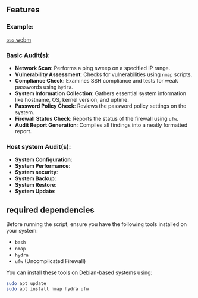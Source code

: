 ## Features

### Example:
[sss.webm](https://github.com/user-attachments/assets/64e8283e-4cbc-4a7d-8c25-320a930eaa6f)




### Basic Audit(s):
- **Network Scan**: Performs a ping sweep on a specified IP range.
- **Vulnerability Assessment**: Checks for vulnerabilities using `nmap` scripts.
- **Compliance Check**: Examines SSH compliance and tests for weak passwords using `hydra`.
- **System Information Collection**: Gathers essential system information like hostname, OS, kernel version, and uptime.
- **Password Policy Check**: Reviews the password policy settings on the system.
- **Firewall Status Check**: Reports the status of the firewall using `ufw`.
- **Audit Report Generation**: Compiles all findings into a neatly formatted report.

### Host system Audit(s):
- **System Configuration**:
- **System Performance**:
- **System security**:
- **System Backup**:
- **System Restore**:
- **System Update**:


## required dependencies 

Before running the script, ensure you have the following tools installed on your system:

- `bash`
- `nmap`
- `hydra`
- `ufw` (Uncomplicated Firewall)

You can install these tools on Debian-based systems using:

```bash
sudo apt update
sudo apt install nmap hydra ufw
